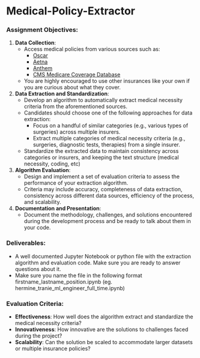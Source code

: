 # Medical-Policy-Extractor

### Assignment Objectives:

1. **Data Collection**:
    - Access medical policies from various sources such as:
        - [Oscar](https://www.hioscar.com/clinical-guidelines/medical)
        - [Aetna](https://www.aetna.com/health-care-professionals/clinical-policy-bulletins/medical-clinical-policy-bulletins.html)
        - [Anthem](https://www.anthem.com/provider/policies/clinical-guidelines/updates/)
        - [CMS Medicare Coverage Database](https://www.cms.gov/medicare-coverage-database/downloads/downloads.aspx)
    - You are highly encouraged to use other insurances like your own if you are curious about what they cover.
2. **Data Extraction and Standardization**:
    - Develop an algorithm to automatically extract medical necessity criteria from the aforementioned sources.
    - Candidates should choose one of the following approaches for data extraction:
        - Focus on a handful of similar categories (e.g., various types of surgeries) across multiple insurers.
        - Extract multiple categories of medical necessity criteria (e.g., surgeries, diagnostic tests, therapies) from a single insurer.
    - Standardize the extracted data to maintain consistency across categories or insurers, and keeping the text structure (medical necessity, coding, etc)
3. **Algorithm Evaluation**:
    - Design and implement a set of evaluation criteria to assess the performance of your extraction algorithm.
    - Criteria may include accuracy, completeness of data extraction, consistency across different data sources, efficiency of the process, and scalability.
4. **Documentation and Presentation**:
    - Document the methodology, challenges, and solutions encountered during the development process and be ready to talk about them in your code.
  
### Deliverables:

- A well documented Jupyter Notebook or python file with the extraction algorithm and evaluation code. Make sure you are ready to answer questions about it.
- Make sure you name the file in the following format firstname_lastname_position.ipynb (eg. hermine_tranie_ml_engineer_full_time.ipynb)

### Evaluation Criteria:

- **Effectiveness**: How well does the algorithm extract and standardize the medical necessity criteria?
- **Innovativeness**: How innovative are the solutions to challenges faced during the project?
- **Scalability**: Can the solution be scaled to accommodate larger datasets or multiple insurance policies?
